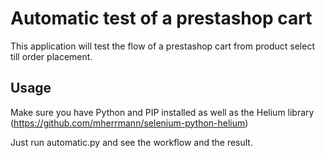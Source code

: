 # Automatic test of a prestashop cart

This application will test the flow of a prestashop cart from product select till order placement.

## Usage

Make sure you have Python and PIP installed as well as the Helium library (https://github.com/mherrmann/selenium-python-helium)

Just run automatic.py and see the workflow and the result.